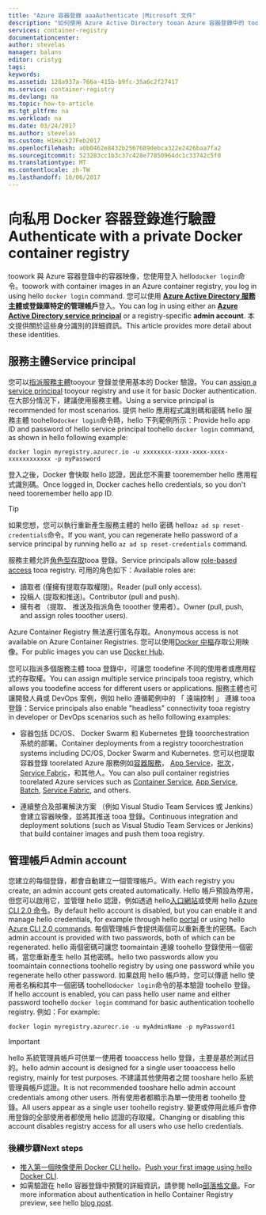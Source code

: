 ```yaml
---
title: "Azure 容器登錄 aaaAuthenticate |Microsoft 文件"
description: "如何使用 Azure Active Directory tooan Azure 容器登錄中的 toolog 服務主體或系統管理員帳戶"
services: container-registry
documentationcenter: 
author: stevelas
manager: balans
editor: cristyg
tags: 
keywords: 
ms.assetid: 128a937a-766a-415b-b9fc-35a6c2f27417
ms.service: container-registry
ms.devlang: na
ms.topic: how-to-article
ms.tgt_pltfrm: na
ms.workload: na
ms.date: 03/24/2017
ms.author: stevelas
ms.custom: H1Hack27Feb2017
ms.openlocfilehash: a0b0462e8432b2567689debca322e2426baa7fa2
ms.sourcegitcommit: 523283cc1b3c37c428e77850964dc1c33742c5f0
ms.translationtype: MT
ms.contentlocale: zh-TW
ms.lasthandoff: 10/06/2017
---
```

# <a name="authenticate-with-a-private-docker-container-registry"></a><span data-ttu-id="ab046-103">向私用 Docker 容器登錄進行驗證</span><span class="sxs-lookup"><span data-stu-id="ab046-103">Authenticate with a private Docker container registry</span></span>
<span data-ttu-id="ab046-104">toowork 與 Azure 容器登錄中的容器映像，您使用登入 hello`docker login`命令。</span><span class="sxs-lookup"><span data-stu-id="ab046-104">toowork with container images in an Azure container registry, you log in using hello `docker login` command.</span></span> <span data-ttu-id="ab046-105">您可以使用 **[Azure Active Directory 服務主體](../active-directory/active-directory-application-objects.md)**或登錄庫特定的**管理帳戶**登入。</span><span class="sxs-lookup"><span data-stu-id="ab046-105">You can log in using either an **[Azure Active Directory service principal](../active-directory/active-directory-application-objects.md)** or a registry-specific **admin account**.</span></span> <span data-ttu-id="ab046-106">本文提供關於這些身分識別的詳細資訊。</span><span class="sxs-lookup"><span data-stu-id="ab046-106">This article provides more detail about these identities.</span></span>



## <a name="service-principal"></a><span data-ttu-id="ab046-107">服務主體</span><span class="sxs-lookup"><span data-stu-id="ab046-107">Service principal</span></span>

<span data-ttu-id="ab046-108">您可以[指派服務主體](container-registry-get-started-azure-cli.md#assign-a-service-principal)tooyour 登錄並使用基本的 Docker 驗證。</span><span class="sxs-lookup"><span data-stu-id="ab046-108">You can [assign a service principal](container-registry-get-started-azure-cli.md#assign-a-service-principal) tooyour registry and use it for basic Docker authentication.</span></span> <span data-ttu-id="ab046-109">在大部分情況下，建議使用服務主體。</span><span class="sxs-lookup"><span data-stu-id="ab046-109">Using a service principal is recommended for most scenarios.</span></span> <span data-ttu-id="ab046-110">提供 hello 應用程式識別碼和密碼 hello 服務主體 toohello`docker login`命令時，hello 下列範例所示：</span><span class="sxs-lookup"><span data-stu-id="ab046-110">Provide hello app ID and password of hello service principal toohello `docker login` command, as shown in hello following example:</span></span>

```
docker login myregistry.azurecr.io -u xxxxxxxx-xxxx-xxxx-xxxx-xxxxxxxxxxxx -p myPassword
```

<span data-ttu-id="ab046-111">登入之後，Docker 會快取 hello 認證，因此您不需要 tooremember hello 應用程式識別碼。</span><span class="sxs-lookup"><span data-stu-id="ab046-111">Once logged in, Docker caches hello credentials, so you don't need tooremember hello app ID.</span></span>

> [!TIP]
> <span data-ttu-id="ab046-112">如果您想，您可以執行重新產生服務主體的 hello 密碼 hello`az ad sp reset-credentials`命令。</span><span class="sxs-lookup"><span data-stu-id="ab046-112">If you want, you can regenerate hello password of a service principal by running hello `az ad sp reset-credentials` command.</span></span>
>


<span data-ttu-id="ab046-113">服務主體允許[角色型存取](../active-directory/role-based-access-control-configure.md)tooa 登錄。</span><span class="sxs-lookup"><span data-stu-id="ab046-113">Service principals allow [role-based access](../active-directory/role-based-access-control-configure.md) tooa registry.</span></span> <span data-ttu-id="ab046-114">可用的角色如下：</span><span class="sxs-lookup"><span data-stu-id="ab046-114">Available roles are:</span></span>
  * <span data-ttu-id="ab046-115">讀取者 (僅擁有提取存取權限)。</span><span class="sxs-lookup"><span data-stu-id="ab046-115">Reader (pull only access).</span></span>
  * <span data-ttu-id="ab046-116">投稿人 (提取和推送)。</span><span class="sxs-lookup"><span data-stu-id="ab046-116">Contributor (pull and push).</span></span>
  * <span data-ttu-id="ab046-117">擁有者 （提取、 推送及指派角色 tooother 使用者）。</span><span class="sxs-lookup"><span data-stu-id="ab046-117">Owner (pull, push, and assign roles tooother users).</span></span>

<span data-ttu-id="ab046-118">Azure Container Registry 無法進行匿名存取。</span><span class="sxs-lookup"><span data-stu-id="ab046-118">Anonymous access is not available on Azure Container Registries.</span></span> <span data-ttu-id="ab046-119">您可以使用[Docker 中樞](https://docs.docker.com/docker-hub/)存取公用映像。</span><span class="sxs-lookup"><span data-stu-id="ab046-119">For public images you can use [Docker Hub](https://docs.docker.com/docker-hub/).</span></span>

<span data-ttu-id="ab046-120">您可以指派多個服務主體 tooa 登錄中，可讓您 toodefine 不同的使用者或應用程式的存取權。</span><span class="sxs-lookup"><span data-stu-id="ab046-120">You can assign multiple service principals tooa registry, which allows you toodefine access for different users or applications.</span></span> <span data-ttu-id="ab046-121">服務主體也可讓開發人員或 DevOps 案例，例如 hello 遵循範例中的 「 遠端控制 」 連線 tooa 登錄：</span><span class="sxs-lookup"><span data-stu-id="ab046-121">Service principals also enable "headless" connectivity tooa registry in developer or DevOps scenarios such as hello following examples:</span></span>

  * <span data-ttu-id="ab046-122">容器包括 DC/OS、 Docker Swarm 和 Kubernetes 登錄 tooorchestration 系統的部署。</span><span class="sxs-lookup"><span data-stu-id="ab046-122">Container deployments from a registry tooorchestration systems including DC/OS, Docker Swarm and Kubernetes.</span></span> <span data-ttu-id="ab046-123">您可以也提取容器登錄 toorelated Azure 服務例如[容器服務](../container-service/index.yml)， [App Service](../app-service/index.md)，[批次](../batch/index.md)， [Service Fabric](/azure/service-fabric/)，和其他人。</span><span class="sxs-lookup"><span data-stu-id="ab046-123">You can also pull container registries toorelated Azure services such as [Container Service](../container-service/index.yml), [App Service](../app-service/index.md), [Batch](../batch/index.md), [Service Fabric](/azure/service-fabric/), and others.</span></span>

  * <span data-ttu-id="ab046-124">連續整合及部署解決方案 （例如 Visual Studio Team Services 或 Jenkins） 會建立容器映像，並將其推送 tooa 登錄。</span><span class="sxs-lookup"><span data-stu-id="ab046-124">Continuous integration and deployment solutions (such as Visual Studio Team Services or Jenkins) that build container images and push them tooa registry.</span></span>





## <a name="admin-account"></a><span data-ttu-id="ab046-125">管理帳戶</span><span class="sxs-lookup"><span data-stu-id="ab046-125">Admin account</span></span>
<span data-ttu-id="ab046-126">您建立的每個登錄，都會自動建立一個管理帳戶。</span><span class="sxs-lookup"><span data-stu-id="ab046-126">With each registry you create, an admin account gets created automatically.</span></span> <span data-ttu-id="ab046-127">Hello 帳戶預設為停用，但您可以啟用它，並管理 hello 認證，例如透過 hello[入口網站](container-registry-get-started-portal.md#manage-registry-settings)或使用 hello [Azure CLI 2.0 命令](container-registry-get-started-azure-cli.md#manage-admin-credentials)。</span><span class="sxs-lookup"><span data-stu-id="ab046-127">By default hello account is disabled, but you can enable it and manage hello credentials, for example through hello [portal](container-registry-get-started-portal.md#manage-registry-settings) or using hello [Azure CLI 2.0 commands](container-registry-get-started-azure-cli.md#manage-admin-credentials).</span></span> <span data-ttu-id="ab046-128">每個管理帳戶會提供兩個可以重新產生的密碼。</span><span class="sxs-lookup"><span data-stu-id="ab046-128">Each admin account is provided with two passwords, both of which can be regenerated.</span></span> <span data-ttu-id="ab046-129">hello 兩個密碼可讓您 toomaintain 連線 toohello 登錄使用一個密碼，當您重新產生 hello 其他密碼。</span><span class="sxs-lookup"><span data-stu-id="ab046-129">hello two passwords allow you toomaintain connections toohello registry by using one password while you regenerate hello other password.</span></span> <span data-ttu-id="ab046-130">如果啟用 hello 帳戶時，您可以傳遞 hello 使用者名稱和其中一個密碼 toohello`docker login`命令的基本驗證 toohello 登錄。</span><span class="sxs-lookup"><span data-stu-id="ab046-130">If hello account is enabled, you can pass hello user name and either password toohello `docker login` command for basic authentication toohello registry.</span></span> <span data-ttu-id="ab046-131">例如：</span><span class="sxs-lookup"><span data-stu-id="ab046-131">For example:</span></span>

```
docker login myregistry.azurecr.io -u myAdminName -p myPassword1
```

> [!IMPORTANT]
> <span data-ttu-id="ab046-132">hello 系統管理員帳戶可供單一使用者 tooaccess hello 登錄，主要是基於測試目的。</span><span class="sxs-lookup"><span data-stu-id="ab046-132">hello admin account is designed for a single user tooaccess hello registry, mainly for test purposes.</span></span> <span data-ttu-id="ab046-133">不建議其他使用者之間 tooshare hello 系統管理員帳戶認證。</span><span class="sxs-lookup"><span data-stu-id="ab046-133">It is not recommended tooshare hello admin account credentials among other users.</span></span> <span data-ttu-id="ab046-134">所有使用者都顯示為單一使用者 toohello 登錄。</span><span class="sxs-lookup"><span data-stu-id="ab046-134">All users appear as a single user toohello registry.</span></span> <span data-ttu-id="ab046-135">變更或停用此帳戶會停用登錄的全部使用者都使用 hello 認證的存取權。</span><span class="sxs-lookup"><span data-stu-id="ab046-135">Changing or disabling this account disables registry access for all users who use hello credentials.</span></span>
>


### <a name="next-steps"></a><span data-ttu-id="ab046-136">後續步驟</span><span class="sxs-lookup"><span data-stu-id="ab046-136">Next steps</span></span>
* <span data-ttu-id="ab046-137">[推入第一個映像使用 Docker CLI hello](container-registry-get-started-docker-cli.md)。</span><span class="sxs-lookup"><span data-stu-id="ab046-137">[Push your first image using hello Docker CLI](container-registry-get-started-docker-cli.md).</span></span>
* <span data-ttu-id="ab046-138">如需驗證在 hello 容器登錄中預覽的詳細資訊，請參閱 hello[部落格文章](https://blogs.msdn.microsoft.com/stevelasker/2016/11/17/azure-container-registry-user-accounts/)。</span><span class="sxs-lookup"><span data-stu-id="ab046-138">For more information about authentication in hello Container Registry preview, see hello [blog post](https://blogs.msdn.microsoft.com/stevelasker/2016/11/17/azure-container-registry-user-accounts/).</span></span>
